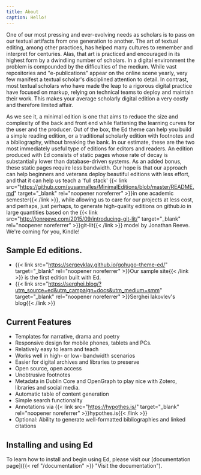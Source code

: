 ```yaml
---
title: About
caption: Hello!
---
```


One of our most pressing and ever-evolving needs as scholars is to pass on our textual artifacts
from one generation to another. The art of textual editing, among other practices, has helped many
cultures to remember and interpret for centuries. Alas, that art is practiced and encouraged in its
highest form by a dwindling number of scholars. In a digital environment the problem is compounded
by the difficulties of the medium. While vast repositories and "e-publications" appear on the
online scene yearly, very few manifest a textual scholar's disciplined attention to detail. In
contrast, most textual scholars who have made the leap to a rigorous digital practice have focused
on markup, relying on technical teams to deploy and maintain their work. This makes your average
scholarly digital edition a very costly and therefore limited affair.


As we see it, a minimal edition is one that aims to reduce the size and complexity of the back and
front end while flattening the learning curves for the user and the producer. Out of the box, the Ed
theme can help you build a simple reading edition, or a traditional scholarly edition with footnotes
and a bibliography, without breaking the bank. In our estimate, these are the two most immediately
useful type of editions for editors and readers. An edition produced with Ed consists of static
pages whose rate of decay is substantially lower than database-driven systems. As an added bonus,
these static pages require less bandwidth. Our hope is that our approach can help beginners and
veterans deploy beautiful editions with less effort, and that it can help us teach a 'full stack'
{{< link src="https://github.com/susannalles/MinimalEditions/blob/master/README.md" target="_blank" rel="noopener noreferrer" >}}in one academic semester{{< /link >}},
while allowing us to care for our projects at less cost, and perhaps, just perhaps, to generate
high-quality editions on github.io in large quantities based on the
{{< link src="http://jonreeve.com/2015/09/introducing-git-lit/" target="_blank" rel="noopener noreferrer" >}}git-lit{{< /link >}} model by Jonathan Reeve. We're coming
for you, Kindle!


## Sample Ed editions.

- {{< link src="https://sergeyklay.github.io/gohugo-theme-ed/" target="_blank" rel="noopener noreferrer" >}}Our sample site{{< /link >}} is the first edition built with Ed.
- {{< link src="https://serghei.blog/?utm_source=ed&utm_campaign=docs&utm_medium=smm" target="_blank" rel="noopener noreferrer" >}}Serghei Iakovlev's blog{{< /link >}}

## Current Features

- Templates for narrative, drama and poetry
- Responsive design for mobile phones, tablets and PCs.
- Relatively easy to learn and teach
- Works well in high- or low- bandwidth scenarios
- Easier for digital archives and libraries to preserve
- Open source, open access
- Unobtrusive footnotes
- Metadata in Dublin Core and OpenGraph to play nice with Zotero, libraries and social media.
- Automatic table of content generation
- Simple search functionality
- Annotations via {{< link src="https://hypothes.is/" target="_blank" rel="noopener noreferrer" >}}hypothes.is{{< /link >}}
- Optional: Ability to generate well-formatted bibliographies and linked citations


## Installing and using Ed

To learn how to install and begin using Ed, please visit our
[documentation page]({{< ref "/documentation" >}} "Visit the documentation").
